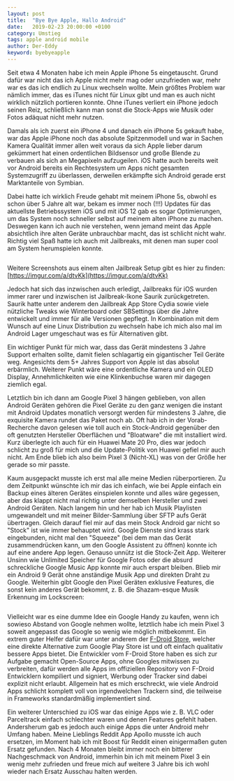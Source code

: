 ```yaml
---
layout: post
title:  "Bye Bye Apple, Hallo Android"
date:   2019-02-23 20:00:00 +0100
category: Umstieg
tags: apple android mobile
author: Der-Eddy
keyword: byebyeapple
---
```


Seit etwa 4 Monaten habe ich mein Apple iPhone 5s eingetauscht. Grund dafür war nicht das ich Apple nicht mehr mag oder unzufrieden war, mehr war es das ich endlich zu Linux wechseln wollte. Mein größtes Problem war nämlich immer, das es iTunes nicht für Linux gibt und man es auch nicht wirklich nützlich portieren konnte. Ohne iTunes verliert ein iPhone jedoch seinen Reiz, schließlich kann man sonst die Stock-Apps wie Musik oder Fotos adäquat nicht mehr nutzen.

Damals als ich zuerst ein iPhone 4 und danach ein iPhone 5s gekauft habe, war das Apple iPhone noch das absolute Spitzenmodell und war in Sachen Kamera Qualität immer allen weit voraus da sich Apple lieber darum gekümmert hat einen ordentlichen Bildsensor und große Blende zu verbauen als sich an Megapixeln aufzugeilen. iOS hatte auch bereits weit vor Android bereits ein Rechtesystem um Apps nicht gesamten Systemzugriff zu überlassen, derweilen erkämpfte sich Android gerade erst Marktanteile von Symbian.

Dabei hatte ich wirklich Freude gehabt mit meinem iPhone 5s, obwohl es schon über 5 Jahre alt war, bekam es immer noch (!!!) Updates für das aktuellste Betriebssystem iOS und mit iOS 12 gab es sogar Optimierungen, um das System noch schneller selbst auf meinem alten iPhone zu machen. Deswegen kann ich auch nie verstehen, wenn jemand meint das Apple absichtlich ihre alten Geräte unbrauchbar macht, das ist schlicht nicht wahr. Richtig viel Spaß hatte ich auch mit Jailbreaks, mit denen man super cool am System herumspielen konnte.

<img class="lazy" data-original="https://i.imgur.com/ZezAsTi.png">

Weitere Screenshots aus einem alten Jailbreak Setup gibt es hier zu finden: [https://imgur.com/a/dtvKk](https://imgur.com/a/dtvKk)

Jedoch hat sich das inzwischen auch erledigt, Jailbreaks für iOS wurden immer rarer und inzwischen ist Jailbreak-Ikone Saurik zurückgetreten. Saurik hatte unter anderem den Jailbreak App Store Cydia sowie viele nützliche Tweaks wie Winterboard oder SBSettings über die Jahre entwickelt und immer für alle Versionen gepflegt.
In Kombination mit dem Wunsch auf eine Linux Distribution zu wechseln habe ich mich also mal im Android Lager umgeschaut was es für Alternativen gibt.

Ein wichtiger Punkt für mich war, dass das Gerät mindestens 3 Jahre Support erhalten sollte, damit fielen schlagartig ein gigantischer Teil Geräte weg. Angesichts dem 5+ Jahres Support von Apple ist das absolut erbärmlich.
Weiterer Punkt wäre eine ordentliche Kamera und ein OLED Display, Annehmlichkeiten wie eine Klinkenbuchse waren mir dagegen ziemlich egal.

Letztlich bin ich dann am Google Pixel 3 hängen geblieben, von allen Android Geräten gehören die Pixel Geräte zu den ganz wenigen die instant mit Android Updates monatlich versorgt werden für mindestens 3 Jahre, die exquisite Kamera rundet das Paket noch ab. Oft hab ich in der Vorab-Recherche davon gelesen wie toll auch ein Stock-Android gegenüber den oft genutzten Hersteller Oberflächen und "Bloatware" die mit installiert wird. Kurz überlegte ich auch für ein Huawei Mate 20 Pro, dies war jedoch schlicht zu groß für mich und die Update-Politik von Huawei gefiel mir auch nicht. Am Ende blieb ich also beim Pixel 3 (Nicht-XL) was von der Größe her gerade so mir passte.

Kaum ausgepackt musste ich erst mal alle meine Medien rüberportieren. Zu dem Zeitpunkt wünschte ich mir das ich einfach, wie bei Apple einfach ein Backup eines älteren Gerätes einspielen konnte und alles wäre gegessen, aber das klappt nicht mal richtig unter demselben Hersteller und zwei Android Geräten. Nach langem hin und her hab ich Musik Playlisten umgewandelt und mit meiner Bilder-Sammlung über SFTP aufs Gerät übertragen.
Gleich darauf fiel mir auf das mein Stock Android gar nicht so "Stock" ist wie immer behauptet wird. Google Dienste sind krass stark eingebunden, nicht mal den "Squeeze" (bei dem man das Gerät zusammendrücken kann, um den Google Assistent zu öffnen) konnte ich auf eine andere App legen. Genauso unnütz ist die Stock-Zeit App. Weiterer Unsinn wie Unlimited Speicher für Google Fotos oder die absurd schreckliche Google Music App konnte mir auch erspart bleiben. Blieb mir ein Android 9 Gerät ohne anständige Musik App und direkten Draht zu Google.
Weiterhin gibt Google den Pixel Geräten exklusive Features, die sonst kein anderes Gerät bekommt, z. B. die Shazam-esque Musik Erkennung im Lockscreen:

<img class="lazy" data-original="https://i.imgur.com/r5LbXt0.jpg">

Vielleicht war es eine dumme Idee ein Google Handy zu kaufen, wenn ich sowieso Abstand von Google nehmen wollte, letztlich habe ich mein Pixel 3 soweit angepasst das Google so wenig wie möglich mitbekommt. Ein extrem guter Helfer dafür war unter anderem der [F-Droid Store](https://f-droid.org/), welcher eine direkte Alternative zum Google Play Store ist und oft einfach qualitativ bessere Apps bietet. Die Entwickler vom F-Droid Store haben es sich zur Aufgabe gemacht Open-Source Apps, ohne Googles mitwissen zu verbreiten, dafür werden alle Apps im offiziellen Repository von F-Droid Entwicklern kompiliert und signiert, Werbung oder Tracker sind dabei explizit nicht erlaubt. Allgemein hat es mich erschreckt, wie viele Android Apps schlicht komplett voll von irgendwelchen Trackern sind, die teilweise in Frameworks standardmäßig implementiert sind.

Ein weiterer Unterschied zu iOS war das einige Apps wie z. B. VLC oder Parceltrack einfach schlechter waren und denen Features gefehlt haben. Andersherum gab es jedoch auch einige Apps die unter Android mehr Umfang haben. Meine Lieblings Reddit App Apollo musste ich auch ersetzen, im Moment hab ich mit Boost für Reddit einen einigermaßen guten Ersatz gefunden.
Nach 4 Monaten bleibt immer noch ein bitterer Nachgeschmack von Android, immerhin bin ich mit meinem Pixel 3 ein wenig mehr zufrieden und freue mich auf weitere 3 Jahre bis ich wohl wieder nach Ersatz Ausschau halten werden.
